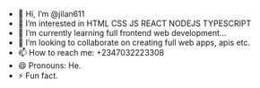 - 👋 Hi, I’m @jilan611
- 👀 I’m interested in HTML CSS JS REACT NODEJS TYPESCRIPT
- 🌱 I’m currently learning full frontend web development...
- 💞️ I’m looking to collaborate on creating full web apps, apis etc.
- 📫 How to reach me: +2347032223308
- 😄 Pronouns: He.
- ⚡ Fun fact.

<!---
jilan611/jilan611 is a ✨ special ✨ repository because its `README.md` (this file) appears on your GitHub profile.
You can click the Preview link to take a look at your changes.
--->

